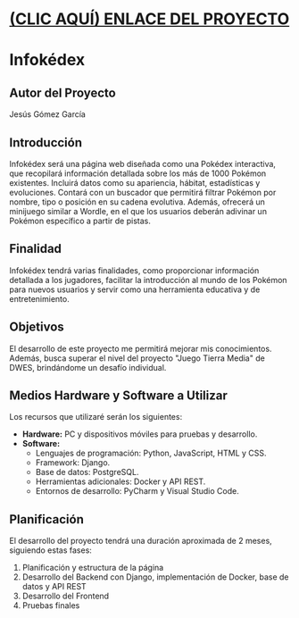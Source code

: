 # [(CLIC AQUÍ) ENLACE DEL PROYECTO](https://github.com/JesusGG208/infokedex)

# Infokédex

## Autor del Proyecto
Jesús Gómez García

## Introducción
Infokédex será una página web diseñada como una Pokédex interactiva, que recopilará información detallada sobre los más de 1000 Pokémon existentes. Incluirá datos como su apariencia, hábitat, estadísticas y evoluciones. Contará con un buscador que permitirá filtrar Pokémon por nombre, tipo o posición en su cadena evolutiva. Además, ofrecerá un minijuego similar a Wordle, en el que los usuarios deberán adivinar un Pokémon específico a partir de pistas.

## Finalidad
Infokédex tendrá varias finalidades, como proporcionar información detallada a los jugadores, facilitar la introducción al mundo de los Pokémon para nuevos usuarios y servir como una herramienta educativa y de entretenimiento.

## Objetivos
El desarrollo de este proyecto me permitirá mejorar mis conocimientos. Además, busca superar el nivel del proyecto "Juego Tierra Media" de DWES, brindándome un desafío individual.

## Medios Hardware y Software a Utilizar
Los recursos que utilizaré serán los siguientes:
- **Hardware:** PC y dispositivos móviles para pruebas y desarrollo.
- **Software:**
  - Lenguajes de programación: Python, JavaScript, HTML y CSS.
  - Framework: Django.
  - Base de datos: PostgreSQL.
  - Herramientas adicionales: Docker y API REST.
  - Entornos de desarrollo: PyCharm y Visual Studio Code.

## Planificación
El desarrollo del proyecto tendrá una duración aproximada de 2 meses, siguiendo estas fases:
1. Planificación y estructura de la página
2. Desarrollo del Backend con Django, implementación de Docker, base de datos y API REST
3. Desarrollo del Frontend
4. Pruebas finales

